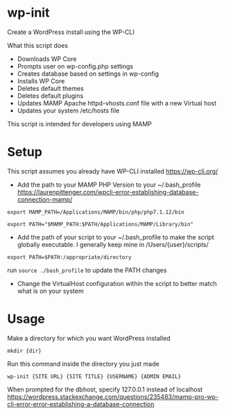 # wp-init
Create a WordPress install using the WP-CLI

What this script does
- Downloads WP Core
- Prompts user on wp-config.php settings
- Creates database based on settings in wp-config
- Installs WP Core
- Deletes default themes
- Deletes default plugins
- Updates MAMP Apache httpd-vhosts.conf file with a new Virtual host
- Updates your system /etc/hosts file

This script is intended for developers using MAMP

# Setup

This script assumes you already have WP-CLI installed
https://wp-cli.org/

 - Add the path to your MAMP PHP Version to your ~/.bash_profile
https://laurenpittenger.com/wpcli-error-establishing-database-connection-mamp/

`export MAMP_PATH=/Applications/MAMP/bin/php/php7.1.12/bin`

`export PATH="$MAMP_PATH:$PATH/Applications/MAMP/Library/bin"`

 - Add the path of your script to your ~/.bash_profile to make the script globally executable. I generally keep mine in /Users/{user}/scripts/

`export PATH=$PATH:/appropriate/directory`

run `source ./bash_profile` to update the PATH changes

- Change the VirtualHost configuration within the script to better match what is on your system

# Usage

Make a directory for which you want WordPress installed

`mkdir {dir}`

Run this command inside the directory you just made

`wp-init {SITE URL} {SITE TITLE} {USERNAME} {ADMIN EMAIL}`

When prompted for the dbhost, specify 127.0.0.1 instead of localhost
https://wordpress.stackexchange.com/questions/235483/mamp-pro-wp-cli-error-error-establishing-a-database-connection
